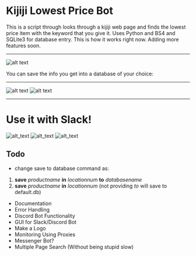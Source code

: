 # Kijiji Lowest Price Bot
This is a script through looks through a kijiji web page and finds the
lowest price item with the keyword that you give it.
Uses Python and BS4 and SQLite3 for database entry.
This is how it works right now. Adding more features soon.

---------------------------------------------------------------------
![alt text](https://i.imgur.com/pU1ukGf.png)

You can save the info you get into a database of your choice:

----------------------------------------------------------------------
![alt text](https://i.imgur.com/5TGRAaZ.png)
![alt text](https://i.imgur.com/vXuh0ez.png)

-------------------------------------------------------------------------
# Use it with Slack!
![alt_text](https://i.imgur.com/15SUADu.png)
![alt_text](https://i.imgur.com/KqdVUda.png)
![alt_text](https://i.imgur.com/4SZ0p40.png)

## Todo
- change save to database command as:

1. **save** *productname* **in** *locationnum* **to** *databasename*
2. **save** *productname* **in** *locationnum* (not providing *to* will save to default.db)

- Documentation
- Error Handling
- Discord Bot Functionality
- GUI for Slack/Discord Bot
- Make a Logo
- Monitoring Using Proxies
- Messenger Bot?
- Multiple Page Search (Without being stupid slow)
